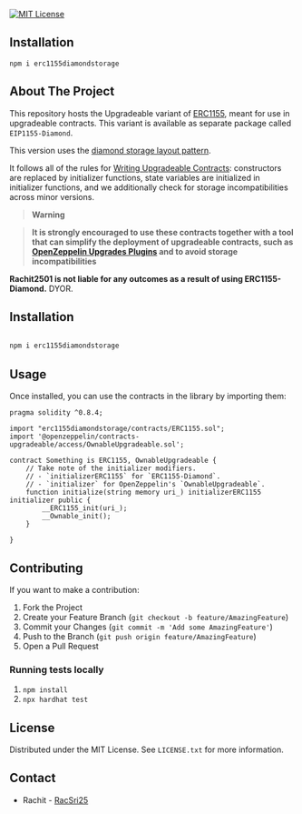 <!-- [![Docs][docs-shield]][docs-url]
[![NPM][npm-shield]][npm-url]
[![CI][ci-shield]][ci-url]
[![Issues][issues-shield]][issues-url] -->

[![MIT License][license-shield]][license-url]

<!-- OTHER BADGES -->
<!-- [![Contributors][contributors-shield]][contributors-url] -->
<!-- [![Forks][forks-shield]][forks-url] -->
<!-- [![Stargazers][stars-shield]][stars-url] -->

## Installation
`npm i erc1155diamondstorage`

## About The Project

This repository hosts the Upgradeable variant of [ERC1155](https://github.com/OpenZeppelin/openzeppelin-contracts/blob/master/contracts/token/ERC1155/ERC1155.sol), meant for use in upgradeable contracts. This variant is available as separate package called `EIP1155-Diamond`.

This version uses the [diamond storage layout pattern](https://eips.ethereum.org/EIPS/eip-2535).

It follows all of the rules for [Writing Upgradeable Contracts]: constructors are replaced by initializer functions, state variables are initialized in initializer functions, and we additionally check for storage incompatibilities across minor versions.

[writing upgradeable contracts]: https://docs.openzeppelin.com/upgrades-plugins/writing-upgradeable

> **Warning**

<!-- >
> There will be storage incompatibilities across major versions of this package, which makes it unsafe to upgrade a deployed contract from one major version to another, for example from 3.4.0 to 4.0.0.
> -->

> **It is strongly encouraged to use these contracts together with a tool that can simplify the deployment of upgradeable contracts, such as [OpenZeppelin Upgrades Plugins](https://github.com/OpenZeppelin/openzeppelin-upgrades) and to avoid storage incompatibilities**

**Rachit2501 is not liable for any outcomes as a result of using ERC1155-Diamond.** DYOR.

<!-- Docs -->

<!-- Installation -->

## Installation

```sh

npm i erc1155diamondstorage

```

<!-- USAGE EXAMPLES -->

## Usage

Once installed, you can use the contracts in the library by importing them:

```solidity
pragma solidity ^0.8.4;

import "erc1155diamondstorage/contracts/ERC1155.sol";
import '@openzeppelin/contracts-upgradeable/access/OwnableUpgradeable.sol';

contract Something is ERC1155, OwnableUpgradeable {
    // Take note of the initializer modifiers.
    // - `initializerERC1155` for `ERC1155-Diamond`.
    // - `initializer` for OpenZeppelin's `OwnableUpgradeable`.
    function initialize(string memory uri_) initializerERC1155 initializer public {
        __ERC1155_init(uri_);
        __Ownable_init();
    }

}

```

<!-- CONTRIBUTING -->

## Contributing

If you want to make a contribution:

1. Fork the Project
2. Create your Feature Branch (`git checkout -b feature/AmazingFeature`)
3. Commit your Changes (`git commit -m 'Add some AmazingFeature'`)
4. Push to the Branch (`git push origin feature/AmazingFeature`)
5. Open a Pull Request

### Running tests locally

1. `npm install`
2. `npx hardhat test`

<!-- LICENSE -->

## License

Distributed under the MIT License. See `LICENSE.txt` for more information.

<!-- CONTACT -->

## Contact

- Rachit - [RacSri25](https://twitter.com/RacSri25)

<!-- MARKDOWN LINKS & IMAGES -->

<!-- https://www.markdownguide.org/basic-syntax/#reference-style-links -->

[docs-shield]: https://img.shields.io/badge/docs-%F0%9F%93%84-blue?style=for-the-badge
[docs-url]: https://chiru-labs.github.io/ERC721A/#/upgradeable
[npm-shield]: https://img.shields.io/npm/v/erc721a-upgradeable.svg?style=for-the-badge
[npm-url]: https://www.npmjs.com/package/erc721a-upgradeable
[ci-shield]: https://img.shields.io/github/workflow/status/chiru-labs/ERC721A-Upgradeable/ERC721A%20Upgradeable%20CI?label=build&style=for-the-badge
[ci-url]: https://github.com/chiru-labs/ERC721A-Upgradeable/actions/workflows/run_tests.yml
[issues-shield]: https://img.shields.io/github/issues/chiru-labs/ERC721A-Upgradeable.svg?style=for-the-badge
[issues-url]: https://github.com/chiru-labs/ERC721A-Upgradeable/issues
[license-shield]: https://img.shields.io/badge/License-MIT-green.svg?style=for-the-badge
[license-url]: https://github.com/chiru-labs/ERC721A-Upgradeable/blob/main/LICENSE.txt
